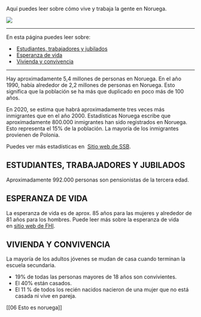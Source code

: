 Aquí puedes leer sobre cómo vive y trabaja la gente en Noruega.

![](https://cdn.kursoria.no/pensum/elements/-_defrgt.jpg)

---

En esta página puedes leer sobre:

-    [Estudiantes, trabajadores y jubilados](#estudiantes-trabajadores-y-jubilados)
-    [Esperanza de vida](#esperanza-de-vida)
-    [Vivienda y convivencia](#vivienda-y-convivencia)

---

Hay aproximadamente 5,4 millones de personas en Noruega. En el año 1990, había alrededor de 2,2 millones de personas en Noruega. Esto significa que la población se ha más que duplicado en poco más de 100 años.

En 2020, se estima que habrá aproximadamente tres veces más inmigrantes que en el año 2000. Estadísticas Noruega escribe que aproximadamente 800.000 inmigrantes han sido registrados en Noruega. Esto representa el 15% de la población. La mayoría de los inmigrantes provienen de Polonia.

Puedes ver más estadísticas en  [Sitio web de SSB](https://www.fhi.no/nettpub/hin/befolkning/befolkningen/).

## ESTUDIANTES, TRABAJADORES Y JUBILADOS

Aproximadamente 992.000 personas son pensionistas de la tercera edad.

## ESPERANZA DE VIDA

La esperanza de vida es de aprox. 85 años para las mujeres y alrededor de 81 años para los hombres. Puede leer más sobre la esperanza de vida en [sitio web de FHI](https://www.fhi.no/nettpub/hin/befolkning/levealder/).

## VIVIENDA Y CONVIVENCIA

La mayoría de los adultos jóvenes se mudan de casa cuando terminan la escuela secundaria.

* 19% de todas las personas mayores de 18 años son convivientes.
* El 40% están casados. 
* El 11 % de todos los recién nacidos nacieron de una mujer que no está casada ni vive en pareja.

[[06 Esto es noruega]]